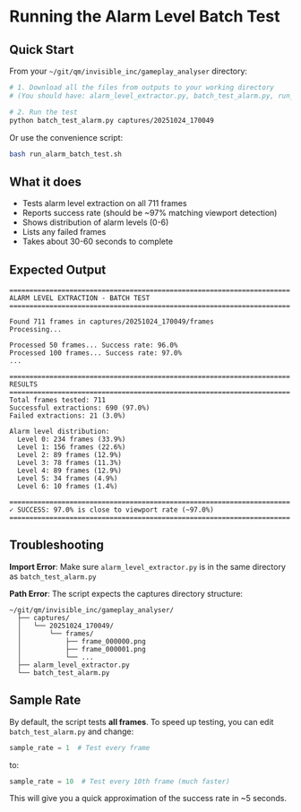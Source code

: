 # Running the Alarm Level Batch Test

## Quick Start

From your `~/git/qm/invisible_inc/gameplay_analyser` directory:

```bash
# 1. Download all the files from outputs to your working directory
# (You should have: alarm_level_extractor.py, batch_test_alarm.py, run_alarm_batch_test.sh)

# 2. Run the test
python batch_test_alarm.py captures/20251024_170049
```

Or use the convenience script:
```bash
bash run_alarm_batch_test.sh
```

## What it does

- Tests alarm level extraction on all 711 frames
- Reports success rate (should be ~97% matching viewport detection)
- Shows distribution of alarm levels (0-6)
- Lists any failed frames
- Takes about 30-60 seconds to complete

## Expected Output

```
======================================================================
ALARM LEVEL EXTRACTION - BATCH TEST
======================================================================

Found 711 frames in captures/20251024_170049/frames
Processing...

Processed 50 frames... Success rate: 96.0%
Processed 100 frames... Success rate: 97.0%
...

======================================================================
RESULTS
======================================================================
Total frames tested: 711
Successful extractions: 690 (97.0%)
Failed extractions: 21 (3.0%)

Alarm level distribution:
  Level 0: 234 frames (33.9%)
  Level 1: 156 frames (22.6%)
  Level 2: 89 frames (12.9%)
  Level 3: 78 frames (11.3%)
  Level 4: 89 frames (12.9%)
  Level 5: 34 frames (4.9%)
  Level 6: 10 frames (1.4%)

======================================================================
✓ SUCCESS: 97.0% is close to viewport rate (~97.0%)
======================================================================
```

## Troubleshooting

**Import Error**: Make sure `alarm_level_extractor.py` is in the same directory as `batch_test_alarm.py`

**Path Error**: The script expects the captures directory structure:
```
~/git/qm/invisible_inc/gameplay_analyser/
  ├── captures/
  │   └── 20251024_170049/
  │       └── frames/
  │           ├── frame_000000.png
  │           ├── frame_000001.png
  │           └── ...
  ├── alarm_level_extractor.py
  └── batch_test_alarm.py
```

## Sample Rate

By default, the script tests **all frames**. To speed up testing, you can edit `batch_test_alarm.py` and change:
```python
sample_rate = 1  # Test every frame
```
to:
```python
sample_rate = 10  # Test every 10th frame (much faster)
```

This will give you a quick approximation of the success rate in ~5 seconds.
